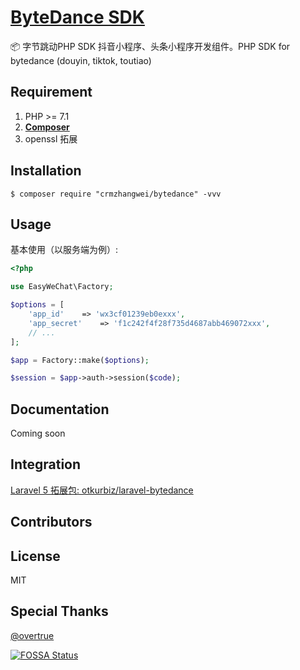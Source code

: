 <h1 align="left"><a href="#">ByteDance SDK</a></h1>

📦 字节跳动PHP SDK 抖音小程序、头条小程序开发组件。PHP SDK for bytedance (douyin, tiktok, toutiao)


## Requirement

1. PHP >= 7.1
2. **[Composer](https://getcomposer.org/)**
3. openssl 拓展


## Installation

```shell
$ composer require "crmzhangwei/bytedance" -vvv
```

## Usage

基本使用（以服务端为例）:

```php
<?php

use EasyWeChat\Factory;

$options = [
    'app_id'    => 'wx3cf01239eb0exxx',
    'app_secret'    => 'f1c242f4f28f735d4687abb469072xxx',
    // ...
];

$app = Factory::make($options);

$session = $app->auth->session($code);
```


## Documentation

Coming soon

## Integration

[Laravel 5 拓展包: otkurbiz/laravel-bytedance](https://github.com/otkurbiz/laravel-bytedance)

## Contributors


## License

MIT

## Special Thanks
[@overtrue](https://github.com/overtrue)

[![FOSSA Status](https://app.fossa.io/api/projects/git%2Bgithub.com%2Fotkurbiz%2Fbytedance.svg?type=large)](https://app.fossa.io/projects/git%2Bgithub.com%2Fovertrue%2Fwechat?ref=badge_large)
